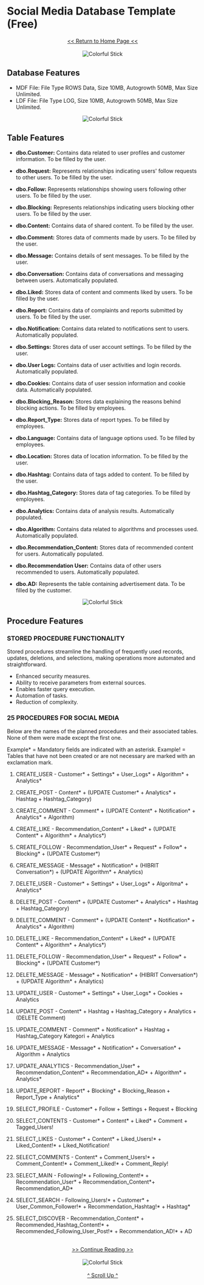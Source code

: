 # Social Media Database Template (Free)

<div style="text-align: center;">
  <a href="https://github.com/beydah/Social-Media-Database-Template">
    << Return to Home Page <<
  </a>
</div>

</br>

<div style="text-align:center;">
    <img src="https://i.imgur.com/waxVImv.png" alt="Colorful Stick">
</div>

## Database Features

- MDF File: File Type ROWS Data, Size 10MB, Autogrowth 50MB, Max Size Unlimited.
- LDF File: File Type LOG, Size 10MB, Autogrowth 50MB, Max Size Unlimited.

<div style="text-align:center;">
    <img src="https://i.imgur.com/waxVImv.png" alt="Colorful Stick">
</div>

## Table Features

- **dbo.Customer:** Contains data related to user profiles and customer information. To be filled by the user.
- **dbo.Request:** Represents relationships indicating users' follow requests to other users. To be filled by the user.

- **dbo.Follow:** Represents relationships showing users following other users. To be filled by the user.
- **dbo.Blocking:** Represents relationships indicating users blocking other users. To be filled by the user.

- **dbo.Content:** Contains data of shared content. To be filled by the user.
- **dbo.Comment:** Stores data of comments made by users. To be filled by the user.

- **dbo.Message:** Contains details of sent messages. To be filled by the user.
- **dbo.Conversation:** Contains data of conversations and messaging between users. Automatically populated.

- **dbo.Liked:** Stores data of content and comments liked by users. To be filled by the user.
- **dbo.Report:** Contains data of complaints and reports submitted by users. To be filled by the user.

- **dbo.Notification:** Contains data related to notifications sent to users. Automatically populated.
- **dbo.Settings:** Stores data of user account settings. To be filled by the user.

- **dbo.User Logs:** Contains data of user activities and login records. Automatically populated.
- **dbo.Cookies:** Contains data of user session information and cookie data. Automatically populated.

- **dbo.Blocking_Reason:** Stores data explaining the reasons behind blocking actions. To be filled by employees.
- **dbo.Report_Type:** Stores data of report types. To be filled by employees.

- **dbo.Language:** Contains data of language options used. To be filled by employees.
- **dbo.Location:** Stores data of location information. To be filled by the user.

- **dbo.Hashtag:** Contains data of tags added to content. To be filled by the user.
- **dbo.Hashtag_Category:** Stores data of tag categories. To be filled by employees.

- **dbo.Analytics:** Contains data of analysis results. Automatically populated.
- **dbo.Algorithm:** Contains data related to algorithms and processes used. Automatically populated.

- **dbo.Recommendation_Content:** Stores data of recommended content for users. Automatically populated.
- **dbo.Recommendation User:** Contains data of other users recommended to users. Automatically populated.

- **dbo.AD:** Represents the table containing advertisement data. To be filled by the customer.

<div style="text-align:center;">
    <img src="https://i.imgur.com/waxVImv.png" alt="Colorful Stick">
</div>

## Procedure Features

### STORED PROCEDURE FUNCTIONALITY
Stored procedures streamline the handling of frequently used records, 
updates, deletions, and selections, making operations more automated and straightforward.

- Enhanced security measures.
- Ability to receive parameters from external sources.
- Enables faster query execution.
- Automation of tasks.
- Reduction of complexity.

### 25 PROCEDURES FOR SOCIAL MEDIA
Below are the names of the planned procedures and their associated tables. 
None of them were made except the first one.

Example* = Mandatory fields are indicated with an asterisk.
Example! = Tables that have not been created or are not necessary are marked with an exclamation mark.

 1.  CREATE_USER		- Customer* + Settings* + User_Logs* + Algorithm* + Analytics*

 2.  CREATE_POST		- Content* + (UPDATE Customer* + Analytics* + Hashtag + Hashtag_Category)
 
 3.  CREATE_COMMENT		- Comment* + (UPDATE Content* + Notification* + Analytics* + Algorithm)
 
 4.  CREATE_LIKE		- Recommendation_Content* + Liked* + (UPDATE Content* + Algorithm* + Analytics*) 
 
 5.  CREATE_FOLLOW		- Recommendation_User* + Request* + Follow* + Blocking* + (UPDATE Customer*)
 
 6.  CREATE_MESSAGE		- Message* + Notification* + (HIBRIT Conversation*) + (UPDATE Algorithm* + Analytics)
  
 7.  DELETE_USER		- Customer* + Settings* + User_Logs* + Algoritma* + Analytics*
 
 8.  DELETE_POST		- Content* + (UPDATE Customer* + Analytics* + Hashtag + Hashtag_Category)
 
 9.  DELETE_COMMENT		- Comment* + (UPDATE Content* + Notification* + Analytics* + Algorithm)

10.  DELETE_LIKE		- Recommendation_Content* + Liked* + (UPDATE Content* + Algorithm* + Analytics*) 

11.  DELETE_FOLLOW		- Recommendation_User* + Request* + Follow* + Blocking* + (UPDATE Customer*)

12.  DELETE_MESSAGE		- Message* + Notification* + (HIBRIT Conversation*) + (UPDATE Algorithm* + Analytics)
 
13.  UPDATE_USER		- Customer* + Settings* + User_Logs* + Cookies + Analytics

14.  UPDATE_POST		- Content* + Hashtag + Hashtag_Category + Analytics + (DELETE Comment)

15.  UPDATE_COMMENT		- Comment* + Notification* + Hashtag + Hashtag_Category Kategori + Analytics

16.  UPDATE_MESSAGE		- Message* + Notification* + Conversation* + Algorithm + Analytics

17.  UPDATE_ANALYTICS	- Recommendation_User* + Recommendation_Content* + Recommendation_AD* + Algorithm* + Analytics*

18.  UPDATE_REPORT		- Report* + Blocking* + Blocking_Reason + Report_Type + Analytics*
 
19.  SELECT_PROFILE		- Customer* + Follow + Settings + Request + Blocking

20.  SELECT_CONTENTS	- Customer* + Content* + Liked* + Comment + Tagged_Users!

21.  SELECT_LIKES		- Customer* + Content* + Liked_Users!* + Liked_Content!* + Liked_Notification!

22.  SELECT_COMMENTS	- Content* + Comment_Users!* + Comment_Content!* + Comment_Liked!* + Comment_Reply!

23.  SELECT_MAIN		- Following!* + Following_Content!* + Recommendation_User* + Recommendation_Content*+ Recommendation_AD*

24.  SELECT_SEARCH		- Following_Users!* + Customer* + User_Common_Follower!* + Recommendation_Hashtag!* + Hashtag*

25.  SELECT_DISCOVER	- Recommendation_Content* + Recommended_Hashtag_Content!* + Recommended_Following_User_Post!* + Recommendation_AD!* + AD

</br>

<div style="text-align: center;">
  <a href="https://github.com/beydah/Social-Media-Database-Template/blob/main/DOCUMENTS/INSTALLATION.md">
    >> Continue Reading >>
  </a>
</div>

</br>

<div style="text-align:center;">
    <img src="https://i.imgur.com/waxVImv.png" alt="Colorful Stick">
</div>

</br>

<div style="text-align: center;">
  <a href="#social-media-database-template-free">
    ^ Scroll Up ^
  </a>
</div>

